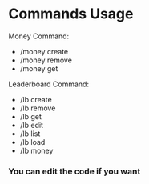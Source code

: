 
# Commands Usage

Money Command:
- /money create <Amount> <playerName>
- /money remove <playerName>
- /money get <playerName>

Leaderboard Command:
- /lb create <id> <text>
- /lb remove <id>
- /lb get <id>
- /lb edit <id> <new text>
- /lb list
- /lb load
- /lb money <id>


### You can edit the code if you want